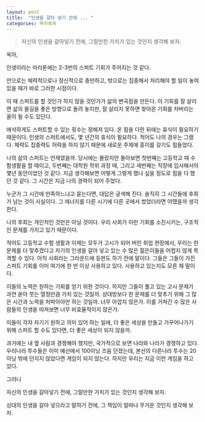 ```yaml
---
layout: post
title:  "인생을 갈아 넣기 전에 ... "
categories: 옥이에게
---
```


> 자신의 인생을 갈아넣기 전에, 그럴만한 가치가 있는 것인지 생각해 보자.

옥아,

인생이라는 마라톤에는 2-3번의 스퍼트 기회가 주어지는 것 같다.

안으로는 체력적으로나 정신적으로 충만하고, 밖으로는 집중해서 처리해야 할 일이 놓여 있을 때가 바로 그러한 시점이다.

이 때 스퍼트를  할 것인가 하지 않을 것인가가 삶의 변곡점을 만든다. 이 기회를 잘 살리면 삶의 물길을 좋은 방향으로 돌려 놓지만, 잘 살리지 못하면 찾아온 기회를 차버리는 꼴이 될 수도 있단다.

애석하게도 스퍼트할 수 있는 횟수는 정해져 있다. 온 힘을 다한 뒤에는 휴식이 필요하기 때문이다. 인생의 스퍼트에서도, 몇 년간의 휴식이 필요하다. 적어도 나의 경우는 그랬다. 체력도 집중력도 허락을 하지 않기 때문에 새로운 주제에 흥미를 갖기도 힘들었다.

나의 삶의 스퍼트는 언제였을까. 당시에는 몰랐지만 돌아보면 첫번째는 고등학교 때 수험생활을 할 때이고, 두번째는 대학원 학위 과정 때, 그리고 세번째는 직장에 입사해서의 몇년 동안이었던 것 같다. 지금 생각해보면 어떻게 그렇게 했나 싶을 정도로 힘을 다 했던 것 같다. 그 시간은 지금 나의 경력이 되어 주었다.

누군가 그 시간에 만족하느냐고 묻는다면, 대답은 궁색해 진다. 솔직히 그 시간들에 후회가 남는 것이 사실이다. 그 에너지를 다른 시기에 다른 곳에서 썼었더라면 어땠을까 생각한다.

나의 후회는 개인적인 것만은 아닐 것이다. 우리 사회가 이런 기회를 소진시키는, 구조적인 문제를 가지고 있기 때문이다.

적어도 고등학교 수험 생활과 이제는 모두가 고시가 되어 버린 취업 현장에서, 우리는 한 문제를 더 맞추겠다고 자기의 인생을 갈아 넣고 있는 수 많은 젊은이들을 어렵지 않게 목격할 수 있다. 아직 사회라는 그라운드에 등판도 하기 전에 말이다. 그들은 그들이 가진 스퍼트 기회를 이미 여기에 한 번 이상 사용하고 있다. 사용하고 있는지도 모른 채 말이다.

이들의 노력은 원하는 기회를 얻기 위한 것이다. 하지만 그들이 풀고 있는 고시 문제가 과연 쏟아 붓는 열정만큼 가치 있는 것일까. 상대방보다 한 문제를 더 맞추기 위해 그 많은 시간과 노력을 처박아야만 하는 것일까. 너무 아깝지 않은가. 이를 거쳐간 수 많은 사람들의 인생을 따져보면 너무 비효율적이지 않은가.

이들이 각자 자기기 원하고 의미 있어 하는 일에, 더 좋은 세상을 만들고 가꾸어나가기 위해 스퍼트 할 수도 있다면, 더 좋은 세상이 되지 않을까.

과거에는 내 옆 사람과 경쟁해야 했지만, 국가적으로 보면 나라와 나라가 경쟁하고 있다. 우리나라 투수들은 이미 예선에서 100이닝 즈음 던졌는데, 본선의 다른나라 투수는 20이닝 밖에 던지지 않았다면 게임이 되지 않는다. 하지만 우리는 지금 이런 게임을 하고 있다.

그러니

자신의 인생을 갈아넣기 전에, 그럴만한 가치가 있는 것인지 생각해 보자.

상대의 인생을 갈아 넣으라고 말하기 전에, 그 책임이 얼마나 무거운 것인지 생각해 보자.
